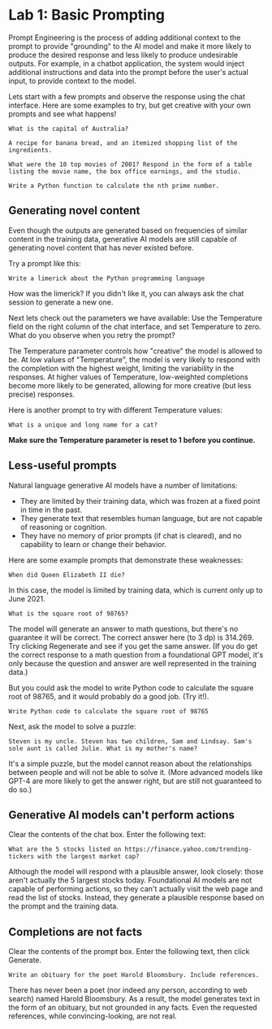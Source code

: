 # Lab 1: Basic Prompting

Prompt Engineering is the process of adding additional context to the prompt to provide "grounding" to the AI model and make it more likely to produce the desired response and less likely to produce undesirable outputs. For example, in a chatbot application, the system would inject additional instructions and data into the prompt before the user's actual input, to provide context to the model.

Lets start with a few prompts and observe the response using the chat interface. Here are some examples to try, but get creative with your own prompts and see what happens!

```
What is the capital of Australia?
```

```
A recipe for banana bread, and an itemized shopping list of the ingredients.
```

```
What were the 10 top movies of 2001? Respond in the form of a table listing the movie name, the box office earnings, and the studio.
```

```
Write a Python function to calculate the nth prime number.
```

## Generating novel content

Even though the outputs are generated based on frequencies of similar content in the training data, generative AI models are still capable of generating novel content that has never existed before.

Try a prompt like this:

```
Write a limerick about the Python programming language
```

How was the limerick? If you didn't like it, you can always ask the chat session to generate a new one.

Next lets check out the parameters we have available: Use the Temperature field on the right column of the chat interface, and set Temperature to zero. What do you observe when you retry the prompt?

The Temperature parameter controls how "creative" the model is allowed to be. At low values of "Temperature", the model is very likely to respond with the completion with the highest weight, limiting the variability in the responses. At higher values of Temperature, low-weighted completions become more likely to be generated, allowing for more creative (but less precise) responses.

Here is another prompt to try with different Temperature values:

```
What is a unique and long name for a cat?
```

**Make sure the Temperature parameter is reset to 1 before you continue.**

## Less-useful prompts

Natural language generative AI models have a number of limitations:

- They are limited by their training data, which was frozen at a fixed point in time in the past.
- They generate text that resembles human language, but are not capable of reasoning or cognition.
- They have no memory of prior prompts (if chat is cleared), and no capability to learn or change their behavior.

Here are some example prompts that demonstrate these weaknesses:

```
When did Queen Elizabeth II die?
```

In this case, the model is limited by training data, which is current only up to June 2021.

```
What is the square root of 98765?
```

The model will generate an answer to math questions, but there's no guarantee it will be correct. The correct answer here (to 3 dp) is 314.269. Try clicking Regenerate and see if you get the same answer. (If you do get the correct response to a math question from a foundational GPT model, it's only because the question and answer are well represented in the training data.)

But you could ask the model to write Python code to calculate the square root of 98765, and it would probably do a good job. (Try it!).

```
Write Python code to calculate the square root of 98765
```

Next, ask the model to solve a puzzle:

```
Steven is my uncle. Steven has two children, Sam and Lindsay. Sam's sole aunt is called Julie. What is my mother's name?
```

It's a simple puzzle, but the model cannot reason about the relationships between people and will not be able to solve it. (More advanced models like GPT-4 are more likely to get the answer right, but are still not guaranteed to do so.)

## Generative AI models can't perform actions

Clear the contents of the chat box. Enter the following text:

```
What are the 5 stocks listed on https://finance.yahoo.com/trending-tickers with the largest market cap?
```

Although the model will respond with a plausible answer, look closely: those aren't actually the 5 largest stocks today. Foundational AI models are not capable of performing actions, so they can't actually visit the web page and read the list of stocks. Instead, they generate a plausible response based on the prompt and the training data.

## Completions are not facts

Clear the contents of the prompt box. Enter the following text, then click Generate.

```
Write an obituary for the poet Harold Bloomsbury. Include references.
```

There has never been a poet (nor indeed any person, according to web search) named Harold Bloomsbury. As a result, the model generates text in the form of an obituary, but not grounded in any facts. Even the requested references, while convincing-looking, are not real.